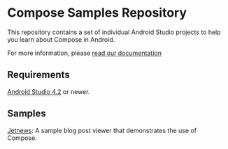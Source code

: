 Compose Samples Repository
=====================

This repository contains a set of individual Android Studio projects to help you learn about
Compose in Android.

For more information, please [read our documentation](https://developer.android.com/jetpack/compose)

Requirements
------------
[Android Studio 4.2](https://developer.android.com/studio/preview/index.html) or newer.

Samples
-------
[Jetnews](JetNews/): A sample blog post viewer that demonstrates the use of Compose.
